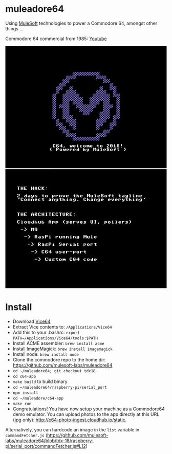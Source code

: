 # muleadore64

Using [MuleSoft](https://www.mulesoft.com/) technologies to power a Commodore 64, amongst other things ...

Commodore 64 commercial from 1985: [Youtube](https://www.youtube.com/watch?v=ocn806kzQAc)

![Logo](/assets/logo-c64-rendered.png?raw=true)
![The hack](/assets/the-hack.png?raw=true)

# Install

* Download [Vice64](https://sourceforge.net/projects/vice-emu/files/releases/binaries/macosx/vice-macosx-sdl-x86_64-10.12-3.1.dmg/download)
* Extract Vice contents to: `/Applications/Vice64`
* Add this to your .bashrc: `export PATH=/Applications/Vice64/tools:$PATH`
* Install ACME assembler: `brew install acme`
* Install ImageMagick: `brew install imagemagick`
* Install node: `brew install node`
* Clone the commodore repo to the home dir: https://github.com/mulesoft-labs/muleadore64
* `cd ~/muleadore64; git checkout tdx18`
* `cd c64-app`
* `make build` to build binary
* `cd ~/muleadore64/raspberry-pi/serial_port`
*  `npm install`
* `cd ~/muleadore/c64-app`
* `make run`
* Congratulations!  You have now setup your machine as a Commodore64 demo emulator.  You can upload photos to the app directly at this URL (jpg only): http://c64-photo-ingest.cloudhub.io/static.

Alternatively, you can hardcode an image in the `list` variable in `commandFetcher.js` (https://github.com/mulesoft-labs/muleadore64/blob/tdx-18/raspberry-pi/serial_port/commandFetcher.js#L12)
